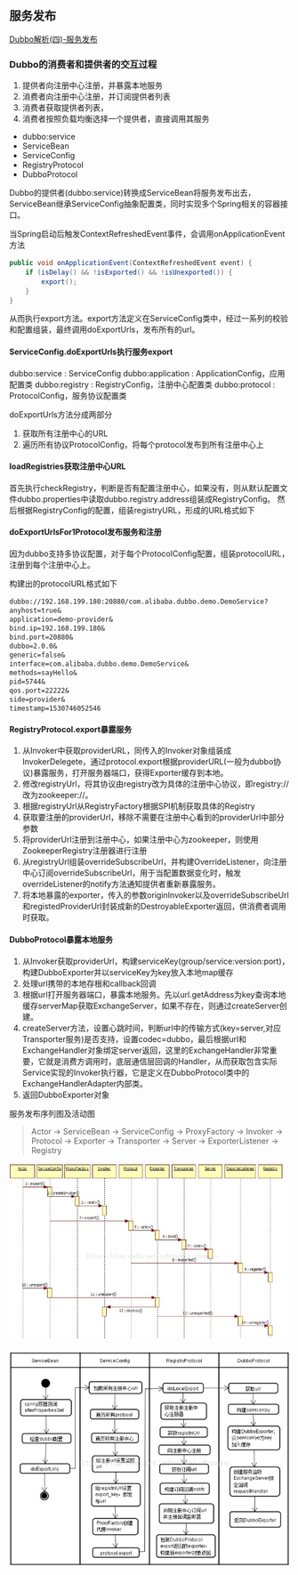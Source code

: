 ## 服务发布

[Dubbo解析(四)-服务发布](https://my.oschina.net/u/2377110/blog/1840477 "title") 

### Dubbo的消费者和提供者的交互过程

1. 提供者向注册中心注册，并暴露本地服务
2. 消费者向注册中心注册，并订阅提供者列表
3. 消费者获取提供者列表，
4. 消费者按照负载均衡选择一个提供者，直接调用其服务

* dubbo:service
* ServiceBean
* ServiceConfig
* RegistryProtocol
* DubboProtocol

Dubbo的提供者(dubbo:service)转换成ServiceBean将服务发布出去，ServiceBean继承ServiceConfig抽象配置类，同时实现多个Spring相关的容器接口。

当Spring启动后触发ContextRefreshedEvent事件，会调用onApplicationEvent方法

``` java
public void onApplicationEvent(ContextRefreshedEvent event) {
    if (isDelay() && !isExported() && !isUnexported()) {
        export();
    }
}
```
从而执行export方法。export方法定义在ServiceConfig类中，经过一系列的校验和配置组装，最终调用doExportUrls，发布所有的url。

#### ServiceConfig.doExportUrls执行服务export

dubbo:service : ServiceConfig
dubbo:application : ApplicationConfig，应用配置类
dubbo:registry : RegistryConfig，注册中心配置类
dubbo:protocol : ProtocolConfig，服务协议配置类

doExportUrls方法分成两部分
1. 获取所有注册中心的URL
2. 遍历所有协议ProtocolConfig，将每个protocol发布到所有注册中心上

#### loadRegistries获取注册中心URL

首先执行checkRegistry，判断是否有配置注册中心，如果没有，则从默认配置文件dubbo.properties中读取dubbo.registry.address组装成RegistryConfig。
然后根据RegistryConfig的配置，组装registryURL，形成的URL格式如下

#### doExportUrlsFor1Protocol发布服务和注册

因为dubbo支持多协议配置，对于每个ProtocolConfig配置，组装protocolURL，注册到每个注册中心上。

构建出的protocolURL格式如下

```
dubbo://192.168.199.180:20880/com.alibaba.dubbo.demo.DemoService?
anyhost=true&
application=demo-provider&
bind.ip=192.168.199.180&
bind.port=20880&
dubbo=2.0.0&
generic=false&
interface=com.alibaba.dubbo.demo.DemoService&
methods=sayHello&
pid=5744&
qos.port=22222&
side=provider&
timestamp=1530746052546
```

#### RegistryProtocol.export暴露服务

1. 从Invoker中获取providerURL，同传入的Invoker对象组装成InvokerDelegete，通过protocol.export根据providerURL(一般为dubbo协议)暴露服务，打开服务器端口，获得Exporter缓存到本地。
2. 修改registryUrl，将其协议由registry改为具体的注册中心协议，即registry://改为zookeeper://。
3. 根据registryUrl从RegistryFactory根据SPI机制获取具体的Registry
4. 获取要注册的providerUrl，移除不需要在注册中心看到的providerUrl中部分参数
5. 将providerUrl注册到注册中心，如果注册中心为zookeeper，则使用ZookeeperRegistry注册器进行注册
6. 从registryUrl组装overrideSubscribeUrl，并构建OverrideListener，向注册中心订阅overrideSubscribeUrl，用于当配置数据变化时，触发overrideListener的notify方法通知提供者重新暴露服务。
7. 将本地暴露的exporter，传入的参数originInvoker以及overrideSubscribeUrl和registedProviderUrl封装成新的DestroyableExporter返回，供消费者调用时获取。

#### DubboProtocol暴露本地服务

1. 从Invoker获取providerUrl，构建serviceKey(group/service:version:port)，构建DubboExporter并以serviceKey为key放入本地map缓存
2. 处理url携带的本地存根和callback回调
3. 根据url打开服务器端口，暴露本地服务。先以url.getAddress为key查询本地缓存serverMap获取ExchangeServer，如果不存在，则通过createServer创建。
4. createServer方法，设置心跳时间，判断url中的传输方式(key=server,对应Transporter服务)是否支持，设置codec=dubbo，最后根据url和ExchangeHandler对象绑定server返回，这里的ExchangeHandler非常重要，它就是消费方调用时，底层通信层回调的Handler，从而获取包含实际Service实现的Invoker执行器，它是定义在DubboProtocol类中的ExchangeHandlerAdapter内部类。
5. 返回DubboExporter对象

服务发布序列图及活动图

> Actor -> ServiceBean -> ServiceConfig -> ProxyFactory -> Invoker -> Protocol -> Exporter -> Transporter -> Server -> ExporterListener -> Registry

![altText](./img/dubbo-service-export-sequence.png "title") 

![altText](./img/dubbo-service-export-activity.png "title") 